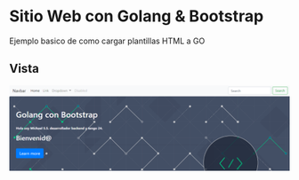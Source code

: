 #   Sitio Web con Golang & Bootstrap

Ejemplo basico de como cargar plantillas HTML a GO


##  Vista
<p aling="center">
    <img src="preview.png" alt="">
</p>
